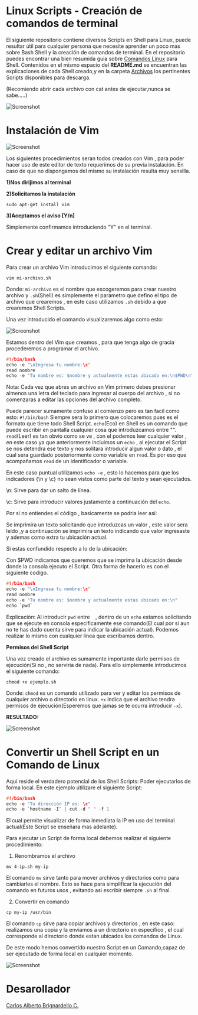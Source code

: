 Linux Scripts - Creación de comandos de terminal
=================

El siguiente repositorio contiene diversos Scripts en Shell para Linux, puede resultar útil para cualquier persona que necesite aprender un poco mas sobre Bash Shell y la creación de comandos de terminal. En el repositorio puedes encontrar una bien resumida guia sobre [Comandos Linux]() para Shell.
Contenidos en el mismo espacio del **README.md** se encuentran las explicaciones de cada Shell creado,y en la carpeta [Archivos]() los pertinentes Scripts disponibles para descarga.

(Recomiendo abrir cada archivo con cat antes de ejecutar,nunca se sabe.....)

![Screenshot](https://github.com/CarlosBrignardello/LinuxScriptsShell/blob/master/IMAGENES/PORTRAIT.png)

Instalación de Vim
==================================

![Screenshot](https://github.com/CarlosBrignardello/LinuxScriptsShell/blob/master/IMAGENES/README1.png)

Los siguientes procedimientos seran todos creados con Vim , para poder hacer uso de este editor de texto requerimos de su previa instalación. 
En caso de que no dispongamos del mismo su instalación resulta muy sensilla.

**1)Nos dirijimos al terminal**

**2)Solicitamos la instalación**
```
sudo apt-get install vim
```
**3)Aceptamos el aviso [Y/n]**

Simplemente confirmamos introduciendo "Y" en el terminal.

Crear y editar un archivo Vim
================
Para crear un archivo Vim introducimos el siguiente comando:
```
vim mi-archivo.sh
```
Donde: ``mi-archivo`` es el nombre que escogeremos para crear nuestro archivo y ``.sh``(Shell) es simplemente el parametro que defino el tipo de archivo que crearemos , en este caso utilizamos ``.sh`` debido a que crearemos Shell Scripts.

Una vez introducido el comando visualizaremos algo como esto:

![Screenshot](https://github.com/CarlosBrignardello/LinuxScriptsShell/blob/master/IMAGENES/README2.png)

Estamos dentro del Vim que creamos , para que tenga algo de gracia procederemos a programar el archivo.
```C
#!/bin/bash
echo -e "\nIngresa tu nombre:\c"
read nombre
echo -e "Tu nombre es: $nombre y actualmente estas ubicado en:\n$PWD\n"

```
Nota: Cada vez que abres un archivo en Vim primero debes presionar almenos una letra del teclado para ingresar al cuerpo del archivo , si no comenzaras a editar las opciones del archivo completo.

Puede parecer sumamente confuso al comienzo pero es tan facil como esto:
``#!/bin/bash`` Siempre sera lo primero que colocaremos pues es el formato que tiene todo Shell Script.
``echo``(Eco) en Shell es un comando que puede escribir en pantalla cualquier cosa que introduzcamos entre "". ``read``(Leer) es tan obvio como se ve , con el podemos leer cualquier valor , en este caso ya que anteriormente incluimos un ``echo`` , al ejecutar el Script se nos detendra ese texto y nos solitara introducir algun valor o dato , el cual sera guardado posteriormente como variable en ``read``. Es por eso que acompañamos ``read`` de un identificador o variable.

En este caso puntual utilizamos ``echo -e`` , esto lo hacemos para que los indicadores {\n y \c} no sean vistos como parte del texto y sean ejecutados.

\n: Sirve para dar un salto de línea.

\c: Sirve para introducir valores justamente a continuación del ``echo``.

Por si no entiendes el código , basicamente se podria leer así: 

Se imprimira un texto solicitando que introduzcas un valor , este valor sera leído ,y a continuación se imprimira un texto indicando que valor ingresaste y ademas como extra tu ubicación actual.

Si estas confundido respecto a lo de la ubicación: 

Con $PWD indicamos que queremos que se imprima la ubicación desde donde la consola ejecuto el Script.
Otra forma de hacerlo es con el siguiente codigo.

```C
#!/bin/bash
echo -e "\nIngresa tu nombre:\c"
read nombre
echo -e "Tu nombre es: $nombre y actualmente estas ubicado en:\n"
echo `pwd`
```
Explicación: Al introducir ``pwd`` entre ` ` , dentro de un ``echo`` estamos solicitando que se ejecute en consola especificamente ese comando(El cual por si aun no te has dado cuenta sirve para indicar la ubicación actual).
Podemos realizar lo mismo con cualquier línea que escribamos dentro.

**Permisos del Shell Script**

Una vez creado el archivo es sumamente importante darle permisos de ejecución(Si no , no serviria de nada). Para ello simplemente introducimos el siguiente comando:
```
chmod +x ejemplo.sh
```
Donde: ``chmod`` es un comando utilizado para ver y editar los permisos de cualquier archivo o directorio en linux.
``+x`` índica que el archivo tendra permisos de ejecución(Esperemos que jamas se te ocurra introducir ``-x``).

**RESULTADO:**

![Screenshot](https://github.com/CarlosBrignardello/LinuxScriptsShell/blob/master/IMAGENES/README3.png)

Convertir un Shell Script en un Comando de Linux
================

Aquí reside el verdadero potencial de los Shell Scripts: Poder ejecutarlos de forma local. En este ejemplo útilizare el siguiente Script:
```C
#!/bin/bash
echo -e "Tu dirección IP es: \c"
echo -e `hostname -I` | cut -d " " -f 1
```
El cual permite visualizar de forma inmediata la IP en uso del terminal actual(Este Script se enseñara mas adelante).

Para ejecutar un Script de forma local debemos realizar el siguiente procedimiento:

1) Renombramos el archivo
```
mv 4-ip.sh my-ip
```
El comando ``mv`` sirve tanto para mover archivos y directorios como para cambiarles el nombre.
Esto se hace para simplificar la ejecución del comando en futuros usos , evitando asi escribir siempre ``.sh`` al final.

2) Convertir en comando
```
cp my-ip /usr/bin
```
El comando ``cp`` sirve para copiar archivos y directorios , en este caso: realizamos una copia y la enviamos a un directorio en especifico , el cual corresponde al directorio donde estan ubicados los comandos de Linux.

De este modo hemos convertido nuestro Script en un Comando,capaz de ser ejecutado de forma local en cualquier momento.

![Screenshot](https://github.com/CarlosBrignardello/LinuxScriptsShell/blob/master/IMAGENES/README4.png)

Desarollador
=========
[Carlos Alberto Brignardello C.](https://www.linkedin.com/in/carlos-alberto-brignardello-c-360a12170/)


